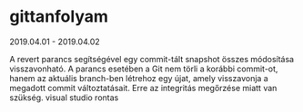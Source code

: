 # gittanfolyam
2019.04.01 - 2019.04.02

A revert parancs segítségével egy commit-tált snapshot összes módosítása visszavonható.
A parancs esetében a Git nem törli a korábbi commit-ot, hanem az aktuális branch-ben létrehoz egy újat, amely visszavonja a megadott commit változtatásait.
Erre az integritás megőrzése miatt van szükség.
visual studio 
rontas 
